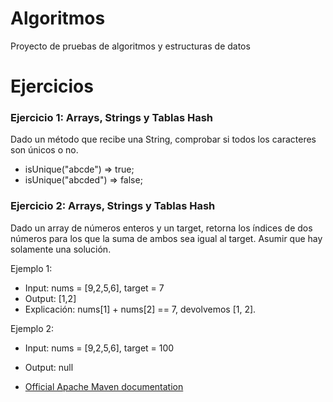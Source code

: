# Algoritmos
Proyecto de pruebas de algoritmos y estructuras de datos

# Ejercicios

### Ejercicio 1: Arrays, Strings y Tablas Hash
Dado un método que recibe una String, comprobar si todos los caracteres son únicos o no.
 * isUnique("abcde") => true;
 * isUnique("abcded") => false;

### Ejercicio 2: Arrays, Strings y Tablas Hash
Dado un array de números enteros y un target, retorna los índices de dos números para los que la suma de ambos sea igual al target.
Asumir que hay solamente una solución.
 
Ejemplo 1:
 *  Input: nums = [9,2,5,6], target = 7
 *  Output: [1,2]
 *  Explicación: nums[1] + nums[2] == 7, devolvemos [1, 2].

Ejemplo 2:
 *  Input: nums = [9,2,5,6], target = 100
 *  Output: null

* [Official Apache Maven documentation](https://maven.apache.org/guides/index.html)

